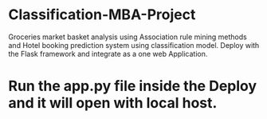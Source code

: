 # Classification-MBA-Project
Groceries market basket analysis using Association rule mining methods and Hotel booking prediction system using classification model. Deploy with the Flask framework and integrate as a one web Application. 
# Run the app.py file inside the Deploy and it will open with local host.
